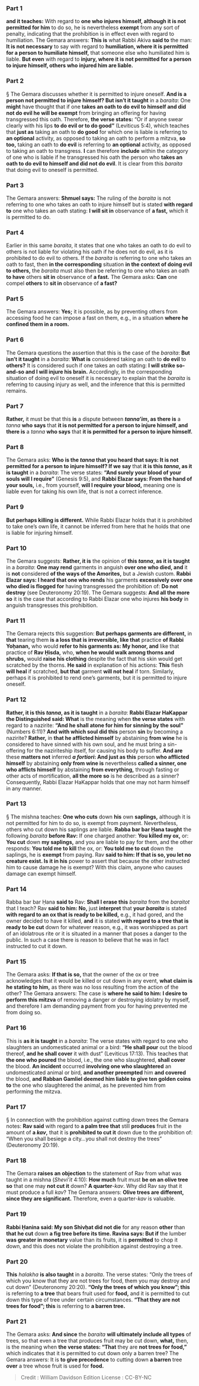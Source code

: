 
### Part 1
<b>and it teaches:</b> With regard to <b>one who injures himself, although it is not permitted for him</b> to do so, he is nevertheless <b>exempt</b> from any sort of penalty, indicating that the prohibition is in effect even with regard to humiliation. The Gemara answers: <b>This is</b> what Rabbi Akiva <b>said to</b> the man: <b>It is not necessary</b> to say with regard to <b>humiliation, where it is permitted for a person to humiliate himself,</b> that someone else who humiliated him is liable. <b>But even</b> with regard to <b>injury, where it is not permitted for a person to injure himself, others who injured him are liable.</b>

### Part 2
§ The Gemara discusses whether it is permitted to injure oneself. <b>And is a person not permitted to injure himself? But isn’t it taught</b> in a <i>baraita</i>: One <b>might</b> have thought that if one <b>takes an oath to do evil to himself and did not do evil he will be exempt</b> from bringing an offering for having transgressed this oath. Therefore, <b>the verse states:</b> “Or if anyone swear clearly with his lips <b>to do evil or to do good”</b> (Leviticus 5:4), which teaches that <b>just as</b> taking an oath to <b>do good</b> for which one is liable is referring to <b>an optional</b> activity, as opposed to taking an oath to perform a mitzva, <b>so too,</b> taking an oath to <b>do evil</b> is referring to <b>an optional</b> activity, as opposed to taking an oath to transgress. <b>I</b> can therefore <b>include</b> within the category of one who is liable if he transgressed his oath the person who <b>takes an oath to do evil to himself and did not do evil</b>. It is clear from this <i>baraita</i> that doing evil to oneself is permitted.

### Part 3
The Gemara answers: <b>Shmuel says:</b> The ruling of the <i>baraita</i> is not referring to one who takes an oath to injure himself but is stated <b>with regard to</b> one who takes an oath stating: <b>I will sit in</b> observance of <b>a fast,</b> which it is permitted to do.

### Part 4
Earlier in this same <i>baraita</i>, it states that one who takes an oath to do evil to others is not liable for violating his oath if he does not do evil, as it is prohibited to do evil to others. If the <i>baraita</i> is referring to one who takes an oath to fast, then <b>in the corresponding</b> situation <b>in the context of doing evil to others,</b> the <i>baraita</i> must also then be referring to one who takes an oath <b>to have</b> others <b>sit in</b> observance of <b>a fast.</b> The Gemara asks: <b>Can</b> one compel <b>others</b> to <b>sit in</b> observance of <b>a fast?</b>

### Part 5
The Gemara answers: <b>Yes;</b> it is possible, as by preventing others from accessing food he can impose a fast on them, e.g., in a situation <b>where he confined them in a room.</b>

### Part 6
The Gemara questions the assertion that this is the case of the <i>baraita</i>: <b>But isn’t it taught</b> in a <i>baraita</i>: <b>What is</b> considered taking an oath to <b>do evil</b> to <b>others?</b> It is considered such if one takes an oath stating: <b>I will strike so-and-so and I will injure his brain.</b> Accordingly, in the corresponding situation of doing evil to oneself it is necessary to explain that the <i>baraita</i> is referring to causing injury as well, and the inference that this is permitted remains.

### Part 7
<b>Rather,</b> it must be that this <b>is</b> a dispute between <b><i>tanna’im</i>, as there is</b> a <i>tanna</i> <b>who says</b> that <b>it is not permitted for a person to injure himself, and there is</b> a <i>tanna</i> <b>who says</b> that <b>it is permitted for a person to injure himself.</b>

### Part 8
The Gemara asks: <b>Who is the <i>tanna</i> that you heard that says: It is not permitted for a person to injure himself? If we say</b> that <b>it is this <i>tanna</i>, as it is taught</b> in a <i>baraita</i>: The verse states: <b>“And surely your blood of your souls will I require”</b> (Genesis 9:5), and <b>Rabbi Elazar says: From the hand of your souls,</b> i.e., from yourself, <b>will I require your blood,</b> meaning one is liable even for taking his own life, that is not a correct inference.

### Part 9
<b>But perhaps killing is different.</b> While Rabbi Elazar holds that it is prohibited to take one’s own life, it cannot be inferred from here that he holds that one is liable for injuring himself.

### Part 10
The Gemara suggests: <b>Rather, it is</b> the opinion of <b>this <i>tanna</i>, as it is taught</b> in a <i>baraita</i>: <b>One may rend</b> garments in anguish <b>over one who died, and</b> it is <b>not</b> considered <b>of the ways of the Amorites,</b> but a Jewish custom. <b>Rabbi Elazar says: I heard that one who rends</b> his garments <b>excessively over one who died is flogged for</b> having transgressed the prohibition of: <b>Do not destroy</b> (see Deuteronomy 20:19). The Gemara suggests: <b>And all the more so</b> it is the case that according to Rabbi Elazar one who injures <b>his body</b> in anguish transgresses this prohibition.

### Part 11
The Gemara rejects this suggestion: <b>But perhaps garments are different,</b> in <b>that</b> tearing them <b>is a loss that is irreversible, like that</b> practice <b>of Rabbi Yoḥanan,</b> who would <b>refer to his garments as: My honor, and</b> like that practice of <b>Rav Ḥisda,</b> who, <b>when he would walk among thorns and shrubs,</b> would <b>raise his clothing</b> despite the fact that his skin would get scratched by the thorns. <b>He said</b> in explanation of his actions: <b>This</b> flesh <b>will heal</b> if scratched, <b>but that</b> garment <b>will not heal</b> if torn. Similarly, perhaps it is prohibited to rend one’s garments, but it is permitted to injure oneself.

### Part 12
<b>Rather, it is this <i>tanna</i>, as it is taught</b> in a <i>baraita</i>: <b>Rabbi Elazar HaKappar the Distinguished said: What</b> is the meaning when <b>the verse states</b> with regard to a nazirite: <b>“And he shall atone for him for sinning by the soul”</b> (Numbers 6:11)? <b>And with which soul did this</b> person <b>sin</b> by becoming a nazirite? <b>Rather,</b> in <b>that he afflicted himself</b> by abstaining <b>from wine</b> he is considered to have sinned with his own soul, and he must bring a sin-offering for the naziriteship itself, for causing his body to suffer. <b>And are</b> these <b>matters not</b> inferred <b><i>a fortiori</i>: And just as this</b> person <b>who afflicted himself</b> by abstaining <b>only from wine is</b> nevertheless <b>called a sinner, one who afflicts himself</b> by abstaining <b>from everything,</b> through fasting or other acts of mortification, <b>all the more so</b> is he described as a sinner? Consequently, Rabbi Elazar HaKappar holds that one may not harm himself in any manner.

### Part 13
§ The mishna teaches: <b>One who cuts</b> down <b>his</b> own <b>saplings,</b> although it is not permitted for him to do so, is exempt from payment. Nevertheless, others who cut down his saplings are liable. <b>Rabba bar bar Ḥana taught</b> the following <i>baraita</i> <b>before Rav:</b> If one charged another: <b>You killed my ox,</b> or: <b>You cut</b> down <b>my saplings,</b> and you are liable to pay for them, and the other responds: <b>You told me to kill</b> the ox, or: <b>You told me to cut</b> down the saplings, he is <b>exempt</b> from paying. Rav <b>said to him: If that is so, you let no creature exist. Is it in his</b> power to assert that because the other instructed him to cause damage he is exempt? With this claim, anyone who causes damage can exempt himself.

### Part 14
Rabba bar bar Ḥana <b>said to</b> Rav: <b>Shall I erase this</b> <i>baraita</i> from the <i>baraitot</i> that I teach? Rav <b>said to him: No,</b> just <b>interpret</b> that <b>your <i>baraita</i></b> is stated <b>with regard to an ox that is ready to be killed,</b> e.g., it had gored, and the owner decided to have it killed, <b>and</b> it is stated <b>with regard to a tree that is ready to be cut</b> down for whatever reason, e.g., it was worshipped as part of an idolatrous rite or it is situated in a manner that poses a danger to the public. In such a case there is reason to believe that he was in fact instructed to cut it down.

### Part 15
The Gemara asks: <b>If that is so,</b> that the owner of the ox or tree acknowledges that it would be killed or cut down in any event, <b>what claim is he stating to him,</b> as there was no loss resulting from the action of the other? The Gemara answers: The case is <b>where he said to him: I desire to perform this mitzva</b> of removing a danger or destroying idolatry by myself, and therefore I am demanding payment from you for having prevented me from doing so.

### Part 16
This is <b>as it is taught</b> in a <i>baraita</i>: The verse states with regard to one who slaughters an undomesticated animal or a bird: <b>“He shall pour</b> out the blood thereof, <b>and he shall cover</b> it with dust” (Leviticus 17:13). This teaches that <b>the one who poured</b> the blood, i.e., the one who slaughtered, <b>shall cover</b> the blood. <b>An incident</b> occurred <b>involving one who slaughtered</b> an undomesticated animal or bird, <b>and another preempted</b> him <b>and covered</b> the blood, <b>and Rabban Gamliel deemed him liable to give ten golden coins to</b> the one who slaughtered the animal, as he prevented him from performing the mitzva.

### Part 17
§ In connection with the prohibition against cutting down trees the Gemara notes: <b>Rav said</b> with regard to <b>a palm tree that</b> still <b>produces</b> fruit in the amount of <b>a <i>kav</i>,</b> that it is <b>prohibited to cut it</b> down due to the prohibition of: “When you shall besiege a city…you shall not destroy the trees” (Deuteronomy 20:19).

### Part 18
The Gemara <b>raises an objection</b> to the statement of Rav from what was taught in a mishna (<i>Shevi’it</i> 4:10): <b>How much</b> fruit must <b>be on an olive tree so</b> that one may <b>not cut it</b> down? <b>A quarter</b>-<i>kav</i>. Why did Rav say that it must produce a full <i>kav</i>? The Gemara answers: <b>Olive trees are different, since they are significant.</b> Therefore, even a quarter-<i>kav</i> is valuable.

### Part 19
<b>Rabbi Ḥanina said: My son Shivḥat did not die</b> for any reason <b>other</b> than <b>that he cut</b> down <b>a fig tree before its time. Ravina says: But if</b> the lumber <b>was greater in monetary</b> value than its fruits, it is <b>permitted</b> to chop it down, and this does not violate the prohibition against destroying a tree.

### Part 20
<b>This</b> <i>halakha</i> <b>is also taught</b> in a <i>baraita</i>. The verse states: “Only the trees of which you know that they are not trees for food, them you may destroy and cut down” (Deuteronomy 20:20). <b>“Only the trees of which you know”; this</b> is referring to <b>a tree</b> that bears fruit used for <b>food,</b> and it is permitted to cut down this type of tree under certain circumstances. <b>“That they are not trees for food”; this</b> is referring to <b>a barren tree.</b>

### Part 21
The Gemara asks: <b>And since</b> the <i>baraita</i> <b>will ultimately include all types</b> of trees, so that even a tree that produces fruit may be cut down, <b>what,</b> then, is the meaning when <b>the verse states: “That</b> they are <b>not trees for food,”</b> which indicates that it is permitted to cut down only a barren tree? The Gemara answers: It is <b>to give precedence</b> to cutting down <b>a barren</b> tree <b>over</b> a tree whose fruit is used for <b>food.</b>

>Credit : William Davidson Edition
>License : CC-BY-NC